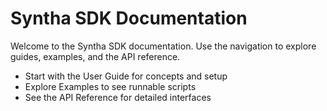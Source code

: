 # Syntha SDK Documentation

Welcome to the Syntha SDK documentation. Use the navigation to explore guides, examples, and the API reference.

- Start with the User Guide for concepts and setup
- Explore Examples to see runnable scripts
- See the API Reference for detailed interfaces
